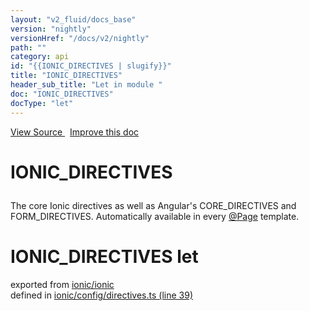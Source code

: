 ```yaml
---
layout: "v2_fluid/docs_base"
version: "nightly"
versionHref: "/docs/v2/nightly"
path: ""
category: api
id: "{{IONIC_DIRECTIVES | slugify}}"
title: "IONIC_DIRECTIVES"
header_sub_title: "Let in module "
doc: "IONIC_DIRECTIVES"
docType: "let"
---
```



<div class="improve-docs">
  <a href='http://github.com/driftyco/ionic2/tree/master/ionic/config/directives.ts#L38'>
    View Source
  </a>
  &nbsp;
  <a href='http://github.com/driftyco/ionic2/edit/master/ionic/config/directives.ts#L38'>
    Improve this doc
  </a>
</div>




<h1 class="api-title">

  IONIC_DIRECTIVES



</h1>





<p>The core Ionic directives as well as Angular&#39;s CORE_DIRECTIVES and
FORM_DIRECTIVES.  Automatically available in every <a href="../Page/">@Page</a> template.</p>


<h1 class="class export">IONIC_DIRECTIVES <span class="type">let</span></h1>
<p class="module">exported from <a href='undefined'>ionic/ionic</a><br/>
defined in <a href="https://github.com/driftyco/ionic2/tree/master/ionic/config/directives.ts#L39-L106">ionic/config/directives.ts (line 39)</a>
</p>

